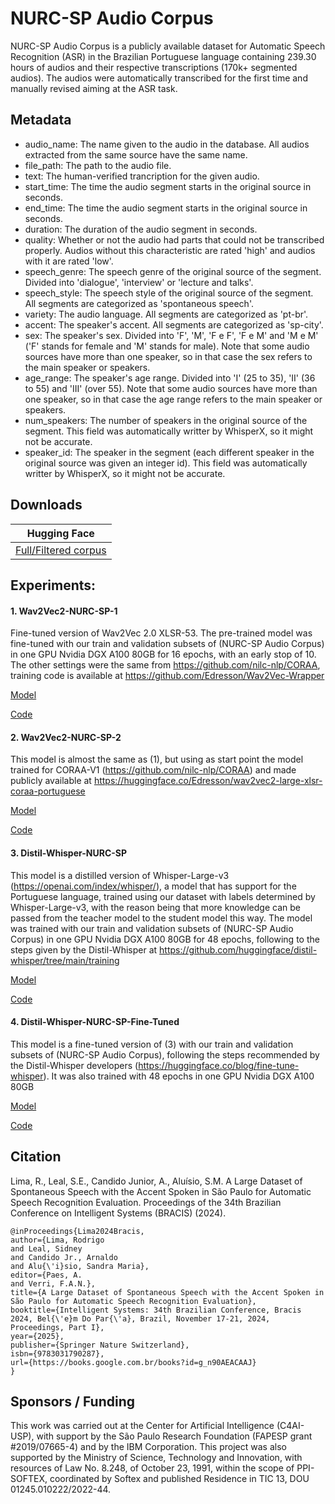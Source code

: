 # NURC-SP Audio Corpus

NURC-SP Audio Corpus is a publicly available dataset for Automatic Speech Recognition (ASR) in the Brazilian Portuguese language containing 239.30 hours of audios and their respective transcriptions (170k+ segmented audios). The audios were automatically transcribed for the first time and manually revised aiming at the ASR task. 

## Metadata

- audio_name: The name given to the audio in the database. All audios extracted from the same source have the same name.
- file_path: The path to the audio file.
- text: The human-verified trancription for the given audio.
- start_time: The time the audio segment starts in the original source in seconds.
- end_time: The time the audio segment starts in the original source in seconds.
- duration: The duration of the audio segment in seconds.
- quality: Whether or not the audio had parts that could not be transcribed properly. Audios without this characteristic are rated 'high' and audios with it are rated 'low'.
- speech_genre: The speech genre of the original source of the segment. Divided into 'dialogue', 'interview' or 'lecture and talks'.
- speech_style: The speech style of the original source of the segment. All segments are categorized as 'spontaneous speech'.
- variety: The audio language. All segments are categorized as 'pt-br'.
- accent: The speaker's accent. All segments are categorized as 'sp-city'. 
- sex: The speaker's sex. Divided into 'F', 'M', 'F e F', 'F e M' and 'M e M' ('F' stands for female and 'M' stands for male). Note that some audio sources have more than one speaker, so in that case the sex refers to the main speaker or speakers.
- age_range: The speaker's age range. Divided into 'I' (25 to 35), 'II' (36 to 55) and 'III' (over 55). Note that some audio sources have more than one speaker, so in that case the age range refers to the main speaker or speakers.
- num_speakers: The number of speakers in the original source of the segment. This field was automatically writter by WhisperX, so it might not be accurate.
- speaker_id: The speaker in the segment (each different speaker in the original source was given an integer id). This field was automatically writter by WhisperX, so it might not be accurate.

## Downloads
| Hugging Face |
| ------------ |
| [Full/Filtered corpus](https://huggingface.co/datasets/nilc-nlp/CORAA-NURC-SP-Audio-Corpus) |

## Experiments:

#### 1. Wav2Vec2-NURC-SP-1

Fine-tuned version of Wav2Vec 2.0 XLSR-53. The pre-trained model was fine-tuned with our train and validation subsets of (NURC-SP Audio Corpus)  in one GPU Nvidia DGX A100 80GB for 16 epochs, with an early stop of 10. The other settings were the same from https://github.com/nilc-nlp/CORAA, training code is available at https://github.com/Edresson/Wav2Vec-Wrapper

[Model](https://huggingface.co/sidleal/Wav2Vec2-NURC-SP-1)

[Code](https://github.com/sidleal/Wav2Vec-Wrapper)

#### 2. Wav2Vec2-NURC-SP-2

This model is almost the same as (1), but using as start point the model trained for CORAA-V1 (https://github.com/nilc-nlp/CORAA) and made publicly available at https://huggingface.co/Edresson/wav2vec2-large-xlsr-coraa-portuguese

[Model](https://huggingface.co/sidleal/Wav2Vec2-NURC-SP-2)

[Code](https://github.com/sidleal/Wav2Vec-Wrapper)


#### 3. Distil-Whisper-NURC-SP

This model is a distilled version of Whisper-Large-v3 (https://openai.com/index/whisper/), a model that has support for the Portuguese language, trained using our dataset with labels determined by Whisper-Large-v3, with the reason being that more knowledge can be passed from the teacher model to the student model this way. The model was trained with our train and validation subsets of (NURC-SP Audio Corpus) in one GPU Nvidia DGX A100 80GB for 48 epochs, following to the steps given by the Distil-Whisper at https://github.com/huggingface/distil-whisper/tree/main/training

[Model](https://huggingface.co/RodrigoLimaRFL/distil-large-nurc-sp)

[Code](https://github.com/RodrigoLimaRFL/Distil-Whisper-NURC-SP-Docker)

#### 4. Distil-Whisper-NURC-SP-Fine-Tuned

This model is a fine-tuned version of (3) with our train and validation subsets of (NURC-SP Audio Corpus), following the steps recommended by the Distil-Whisper developers (https://huggingface.co/blog/fine-tune-whisper). It was also trained with 48 epochs in one GPU Nvidia DGX A100 80GB 

[Model](https://huggingface.co/RodrigoLimaRFL/distil-whisper-nurc-sp-fine-tuned)

[Code](https://github.com/RodrigoLimaRFL/Distil-Whisper-NURC-SP-Docker)

## Citation
Lima, R., Leal, S.E., Candido Junior, A., Aluísio, S.M. A Large Dataset of Spontaneous Speech with the Accent Spoken in São Paulo for Automatic Speech Recognition Evaluation. Proceedings of the 34th Brazilian Conference on Intelligent Systems (BRACIS) (2024).

````
@inProceedings{Lima2024Bracis,
author={Lima, Rodrigo
and Leal, Sidney
and Candido Jr., Arnaldo
and Alu{\'i}sio, Sandra Maria},
editor={Paes, A.
and Verri, F.A.N.},
title={A Large Dataset of Spontaneous Speech with the Accent Spoken in São Paulo for Automatic Speech Recognition Evaluation},
booktitle={Intelligent Systems: 34th Brazilian Conference, Bracis 2024, Bel{\'e}m Do Par{\'a}, Brazil, November 17-21, 2024, Proceedings, Part I},
year={2025},
publisher={Springer Nature Switzerland},
isbn={9783031790287},
url={https://books.google.com.br/books?id=g_n90AEACAAJ}
}
````

## Sponsors / Funding

This work was carried out at the Center for Artificial Intelligence (C4AI-USP), with support by the São Paulo Research Foundation (FAPESP grant \#2019/07665-4) and by the IBM Corporation.  This project was also supported by the Ministry of Science, Technology and Innovation, with resources of Law No. 8.248, of October 23, 1991, within the scope of PPI-SOFTEX, coordinated by Softex and published Residence in TIC 13, DOU 01245.010222/2022-44.
